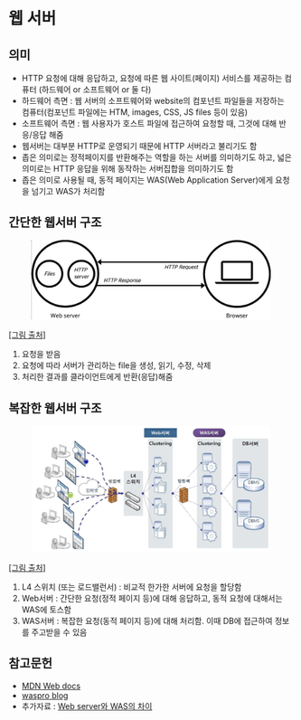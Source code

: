 # 웹 서버

## 의미

* HTTP 요청에 대해 응답하고, 요청에 따른 웹 사이트(페이지) 서비스를 제공하는 컴퓨터 (하드웨어 or 소프트웨어 or 둘 다)
* 하드웨어 측면 : 웹 서버의 소프트웨어와 website의 컴포넌트 파일들을 저장하는 컴퓨터(컴포넌트 파일에는 HTM, images, CSS, JS files 등이 있음)
* 소프트웨어 측면 : 웹 사용자가 호스트 파일에 접근하여 요청할 때, 그것에 대해 반응/응답 해줌
* 웹서버는 대부분 HTTP로 운영되기 때문에 HTTP 서버라고 불리기도 함
* 좁은 의미로는 정적페이지를 반환해주는 역할을 하는 서버를 의미하기도 하고, 넓은 의미로는 HTTP 응답을 위해 동작하는 서버집합을 의미하기도 함
* 좁은 의미로 사용될 때, 동적 페이지는 WAS(Web Application Server)에게 요청을 넘기고 WAS가 처리함

## 간단한 웹서버 구조

<figure><img src="image/simple_webserver.png" alt=""><figcaption></figcaption></figure>

&#x20;[\[그림 출처\]](https://developer.mozilla.org/ko/docs/Learn/Common\_questions/Web\_mechanics/What\_is\_a\_web\_server)

1. 요청을 받음
2. 요청에 따라 서버가 관리하는 file을 생성, 읽기, 수정, 삭제
3. 처리한 결과를 클라이언트에게 반환(응답)해줌

## 복잡한 웹서버 구조

<figure><img src="image/complex_webserver.png" alt=""><figcaption></figcaption></figure>

&#x20;[\[그림 출처\]](https://waspro.tistory.com/331)

1. L4 스위치 (또는 로드밸런서) : 비교적 한가한 서버에 요청을 할당함
2. Web서버 : 간단한 요청(정적 페이지 등)에 대해 응답하고, 동적 요청에 대해서는 WAS에 토스함
3. WAS서버 : 복잡한 요청(동적 페이지 등)에 대해 처리함. 이때 DB에 접근하여 정보를 주고받을 수 있음

## 참고문헌

* [MDN Web docs](https://developer.mozilla.org/ko/docs/Learn/Common\_questions/Web\_mechanics/What\_is\_a\_web\_server)
* [waspro blog](https://waspro.tistory.com/331)
* 추가자료 : [Web server와 WAS의 차이](https://gmlwjd9405.github.io/2018/10/27/webserver-vs-was.html)

